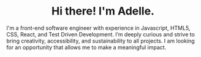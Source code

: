 <h1 align="center"> Hi there! I'm Adelle. </h1>
I'm a front-end software engineer with experience in Javascript, HTML5, CSS, React, and Test Driven Development. I’m deeply curious and strive to bring creativity, accessibility, and sustainability to all projects.  I am looking for an opportunity that allows me to make a meaningful impact.



<!--

Here are some ideas to get you started:

- 🔭 I’m currently working on ...
- 🌱 I’m currently learning ...
- 👯 I’m looking to collaborate on ...
- 🤔 I’m looking for help with ...
- 💬 Ask me about ...
- 📫 How to reach me: ...
- 😄 Pronouns: ...
- ⚡ Fun fact: ...
-->
